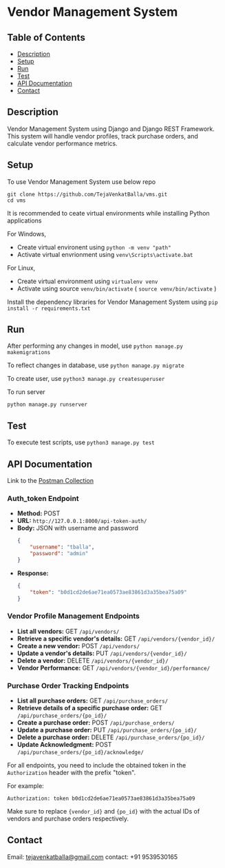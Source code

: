 # Vendor Management System

## Table of Contents
 
- [Description](#description)
- [Setup](#setup)
- [Run](#run)
- [Test](#test)
- [API Documentation](#api-documentation)
- [Contact](#contact)
 
## Description
Vendor Management System using Django and Django REST Framework. This system will handle vendor profiles,
track purchase orders, and calculate vendor performance metrics.

## Setup
To use Vendor Management System use below repo
 
```
git clone https://github.com/TejaVenkatBalla/vms.git
cd vms

```

It is recommended to ceate virtual environments while installing Python applications

For Windows,

* Create virtual environent using `python -m venv "path"`
* Activate virtual envrionment using `venv\Scripts\activate.bat`

For Linux, 
* Create virtual environment using `virtualenv venv`
* Activate using source `venv/bin/activate` ( `source venv/bin/activate` )

Install the dependency libraries for Vendor Management System using
`pip install -r requirements.txt`

## Run
After performing any changes in model, use `python manage.py makemigrations`

To reflect changes in database, use `python manage.py migrate`

To create user, use `python3 manage.py createsuperuser`

To run server
```
python manage.py runserver
```

## Test
To execute test scripts, use `python3 manage.py test`

## API Documentation
Link to the [Postman Collection](https://github.com/TejaVenkatBalla/vms/blob/main/vms.postman_collection.json)

### Auth_token Endpoint
- **Method:** POST
- **URL:** `http://127.0.0.1:8000/api-token-auth/`
- **Body:** JSON with username and password
    ```json
    {
        "username": "tballa",
        "password": "admin"
    }
    ```
- **Response:** 
    ```json
    {
        "token": "b0d1cd2de6ae71ea0573ae83861d3a35bea75a09"
    }
    ```

### Vendor Profile Management Endpoints
- **List all vendors:** GET `/api/vendors/`
- **Retrieve a specific vendor's details:** GET `/api/vendors/{vendor_id}/`
- **Create a new vendor:** POST `/api/vendors/`
- **Update a vendor's details:** PUT `/api/vendors/{vendor_id}/`
- **Delete a vendor:** DELETE `/api/vendors/{vendor_id}/`
- **Vendor Performance:** GET `/api/vendors/{vendor_id}/performance/`

### Purchase Order Tracking Endpoints
- **List all purchase orders:** GET `/api/purchase_orders/`
- **Retrieve details of a specific purchase order:** GET `/api/purchase_orders/{po_id}/`
- **Create a purchase order:** POST `/api/purchase_orders/`
- **Update a purchase order:** PUT `/api/purchase_orders/{po_id}/`
- **Delete a purchase order:** DELETE `/api/purchase_orders/{po_id}/`
- **Update Acknowledgment:** POST `/api/purchase_orders/{po_id}/acknowledge/`

For all endpoints, you need to include the obtained token in the `Authorization` header with the prefix "token".

For example:
```
Authorization: token b0d1cd2de6ae71ea0573ae83861d3a35bea75a09
```
Make sure to replace `{vendor_id}` and `{po_id}` with the actual IDs of vendors and purchase orders respectively.

## Contact
Email: tejavenkatballa@gmail.com
contact: +91 9539530165 
